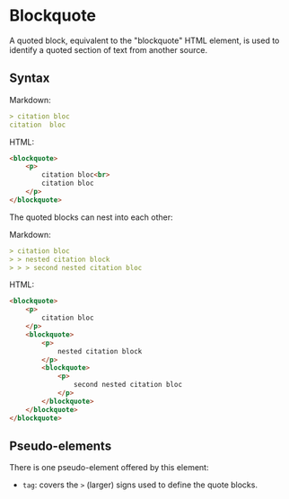 # Blockquote  

A quoted block, equivalent to the "blockquote" HTML element, is used to identify a quoted section of text from another source.

## Syntax

Markdown: 

``` markdown 
> citation bloc    
citation  bloc
```

HTML:

``` html
<blockquote>
    <p>
        citation bloc<br>
        citation bloc
    </p>
</blockquote>
```

The quoted blocks can nest into each other:

Markdown:

``` markdown 
> citation bloc    
> > nested citation block
> > > second nested citation bloc
```

HTML:

``` html
<blockquote>
    <p>
        citation bloc
    </p>
    <blockquote>
        <p>
            nested citation block
        </p>
        <blockquote>
            <p>
                second nested citation bloc
            </p>
        </blockquote>
    </blockquote>
</blockquote>
```

## Pseudo-elements  

There is one pseudo-element offered by this element:

- `tag`: covers the `>` (larger) signs used to define the quote blocks.

